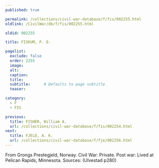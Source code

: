 ```yaml
---
published: true

permalink: /collections/civil-war-database/f/fis/002255.html
oldlink: /CivilWar/db/f/fis/002255.html

oldid: 002255

title: FISKUM, P. O.

pagelist:
  exclude: false
  order: 2255
  image: 
  alt:
  caption:
  title:
  subtitle:      # Defaults to page subtitle
  teaser:

category: 
  - F 
  - FIS

previous:
  title: FISHER, William A.
  url: /collections/civil-war-database/f/fis/002254.html  
next:
  title: FJELD, A. K.
  url: /collections/civil-war-database/f/fje/002256.html   
---
```

From Grongs Prestegjeld, Norway. Civil War: Private. Post war: Lived at Pelican Rapids, Minnesota. Sources: (Ulvestad p280)